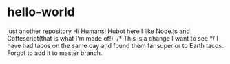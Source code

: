 # hello-world
just another repository
Hi Humans!
Hubot here I like Node.js and Coffescript(that is what I'm made of!).
/*
This is a change I want to see
*/
I have had tacos on the same day and found them far superior to Earth tacos.
Forgot to add it to master branch.
